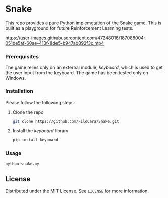 # Snake

This repo provides a pure Python implemetation of the Snake game.
This is built as a playground for future Reinforcement Learning tests.

https://user-images.githubusercontent.com/47248016/187086004-051be5af-60ae-413f-8de5-b947ab892f3c.mp4

### Prerequisites

The game relies only on an external module, *keyboard*, which is used to get the user input from the keyboard.
The game has been tested only on Windows.

### Installation

Please follow the following steps:

1. Clone the repo
   ```sh
   git clone https://github.com/FiloCara/Snake.git
   ```
2. Install the *keyboard* library
   ```sh
   pip install keyboard
   ```

### Usage

```
python snake.py
```

<!-- LICENSE -->
## License

Distributed under the MIT License. See `LICENSE` for more information.


